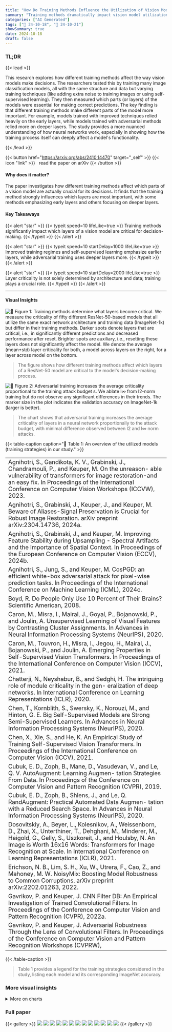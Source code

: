 ```yaml
---
title: "How Do Training Methods Influence the Utilization of Vision Models?"
summary: "Training methods dramatically impact vision model utilization: some boost early layers, others prioritize deeper ones, revealing crucial insights into neural network functionality."
categories: ["AI Generated"]
tags: ["🔖 24-10-18", "🤗 24-10-21"]
showSummary: true
date: 2024-10-18
draft: false
---
```


### TL;DR


{{< lead >}}

This research explores how different training methods affect the way vision models make decisions.  The researchers tested this by training many image classification models, all with the same structure and data but varying training techniques (like adding extra noise to training images or using self-supervised learning). They then measured which parts (or layers) of the models were essential for making correct predictions.  The key finding is that different training methods make different parts of the model more important. For example, models trained with improved techniques relied heavily on the early layers, while models trained with adversarial methods relied more on deeper layers.  The study provides a more nuanced understanding of how neural networks work, especially in showing how the training process itself can deeply affect a model's functionality.

{{< /lead >}}


{{< button href="https://arxiv.org/abs/2410.14470" target="_self" >}}
{{< icon "link" >}} &nbsp; read the paper on arXiv
{{< /button >}}

#### Why does it matter?
The paper investigates how different training methods affect which parts of a vision model are actually crucial for its decisions.  It finds that the training method strongly influences which layers are most important, with some methods emphasizing early layers and others focusing on deeper layers.
#### Key Takeaways

{{< alert "star" >}}
{{< typeit speed=10 lifeLike=true >}} Training methods significantly impact which layers of a vision model are critical for decision-making. {{< /typeit >}}
{{< /alert >}}

{{< alert "star" >}}
{{< typeit speed=10 startDelay=1000 lifeLike=true >}} Improved training regimes and self-supervised learning emphasize earlier layers, while adversarial training uses deeper layers more. {{< /typeit >}}
{{< /alert >}}

{{< alert "star" >}}
{{< typeit speed=10 startDelay=2000 lifeLike=true >}} Layer criticality is not solely determined by architecture and data; training plays a crucial role. {{< /typeit >}}
{{< /alert >}}

------
#### Visual Insights



![](figures/figures_2_0.png "🔼 Figure 1: Training methods determine what layers become critical. We measure the criticality of fifty different ResNet-50-based models that all utilize the same exact network architecture and training data (ImageNet-1k) but differ in their training methods. Darker spots denote layers that are critical, i.e., in significantly different predictions and decreased performance after reset. Brighter spots are auxiliary, i.e., resetting these layers does not significantly affect the model. We denote the average (mean±std) layer criticality for both, a model across layers on the right, for a layer across model on the bottom.")

> The figure shows how different training methods affect which layers of a ResNet-50 model are critical to the model's decision-making process.





![](charts/charts_5_0.png "🔼 Figure 2: Adversarial training increases the average criticality proportional to the training attack budget ε. We ablate l∞ from l2-norm training but do not observe any significant differences in their trends. The marker size in the plot indicates the validation accuracy on ImageNet-1k (larger is better).")

> The chart shows that adversarial training increases the average criticality of layers in a neural network proportionally to the attack budget, with minimal difference observed between l2 and l∞ norm attacks.





{{< table-caption caption="🔽 Table 1: An overview of the utilized models (training strategies) in our study." >}}
<br><table id='2' style='font-size:18px'><tr><td>Agnihotri, S., Gandikota, K. V., Grabinski, J., Chandramouli, P., and Keuper, M. On the unreason- able vulnerability of transformers for image restoration-and an easy fix. In Proceedings of the International Conference on Computer Vision Workshops (ICCVW), 2023.</td></tr><tr><td>Agnihotri, S., Grabinski, J., Keuper, J., and Keuper, M. Beware of Aliases-Signal Preservation is Crucial for Robust Image Restoration. arXiv preprint arXiv:2304.14736, 2024a.</td></tr><tr><td>Agnihotri, S., Grabinski, J., and Keuper, M. Improving Feature Stability during Upsampling - Spectral Artifacts and the Importance of Spatial Context. In Proceedings of the European Conference on Computer Vision (ECCV), 2024b.</td></tr><tr><td>Agnihotri, S., Jung, S., and Keuper, M. CosPGD: an efficient white-box adversarial attack for pixel-wise prediction tasks. In Proceedings of the International Conference on Machine Learning (ICML), 2024c.</td></tr><tr><td>Boyd, R. Do People Only Use 10 Percent of Their Brains? Scientific American, 2008.</td></tr><tr><td>Caron, M., Misra, I., Mairal, J., Goyal, P., Bojanowski, P., and Joulin, A. Unsupervised Learning of Visual Features by Contrasting Cluster Assignments. In Advances in Neural Information Processing Systems (NeurIPS), 2020.</td></tr><tr><td>Caron, M., Touvron, H., Misra, I., Jegou, H., Mairal, J., Bojanowski, P., and Joulin, A. Emerging Properties in Self-Supervised Vision Transformers. In Proceedings of the International Conference on Computer Vision (ICCV), 2021.</td></tr><tr><td>Chatterji, N., Neyshabur, B., and Sedghi, H. The intriguing role of module criticality in the gen- eralization of deep networks. In International Conference on Learning Representations (ICLR), 2020.</td></tr><tr><td>Chen, T., Kornblith, S., Swersky, K., Norouzi, M., and Hinton, G. E. Big Self-Supervised Models are Strong Semi-Supervised Learners. In Advances in Neural Information Processing Systems (NeurIPS), 2020.</td></tr><tr><td>Chen, X., Xie, S., and He, K. An Empirical Study of Training Self-Supervised Vision Transformers. In Proceedings of the International Conference on Computer Vision (ICCV), 2021.</td></tr><tr><td>Cubuk, E. D., Zoph, B., Mane, D., Vasudevan, V., and Le, Q. V. AutoAugment: Learning Augmen- tation Strategies From Data. In Proceedings of the Conference on Computer Vision and Pattern Recognition (CVPR), 2019.</td></tr><tr><td>Cubuk, E. D., Zoph, B., Shlens, J., and Le, Q. RandAugment: Practical Automated Data Augmen- tation with a Reduced Search Space. In Advances in Neural Information Processing Systems (NeurIPS), 2020.</td></tr><tr><td>Dosovitskiy, A., Beyer, L., Kolesnikov, A., Weissenborn, D., Zhai, X., Unterthiner, T., Dehghani, M., Minderer, M., Heigold, G., Gelly, S., Uszkoreit, J., and Houlsby, N. An Image is Worth 16x16 Words: Transformers for Image Recognition at Scale. In International Conference on Learning Representations (ICLR), 2021.</td></tr><tr><td>Erichson, N. B., Lim, S. H., Xu, W., Utrera, F., Cao, Z., and Mahoney, M. W. NoisyMix: Boosting Model Robustness to Common Corruptions. arXiv preprint arXiv:2202.01263, 2022.</td></tr><tr><td>Gavrikov, P. and Keuper, J. CNN Filter DB: An Empirical Investigation of Trained Convolutional Filters. In Proceedings of the Conference on Computer Vision and Pattern Recognition (CVPR), 2022a.</td></tr><tr><td>Gavrikov, P. and Keuper, J. Adversarial Robustness Through the Lens of Convolutional Filters. In Proceedings of the Conference on Computer Vision and Pattern Recognition Workshops (CVPRW),</td></tr></table>{{< /table-caption >}}

> Table 1 provides a legend for the training strategies considered in the study, listing each model and its corresponding ImageNet accuracy.



### More visual insights



<details>
<summary>More on charts
</summary>


![](charts/charts_6_0.png "🔼 Figure 3: Correlation between average network criticality and performance on ImageNet-1k.")

> The chart displays the correlation between average network criticality and ImageNet-1k validation accuracy across different training methods.


![](charts/charts_11_0.png "🔼 Figure 1: Training methods determine what layers become critical. We measure the criticality of fifty different ResNet-50-based models that all utilize the same exact network architecture and training data (ImageNet-1k) but differ in their training methods. Darker spots denote layers that are critical, i.e., in significantly different predictions and decreased performance after reset. Brighter spots are auxiliary, i.e., resetting these layers does not significantly affect the model. We denote the average (mean±std) layer criticality for both, a model across layers on the right, for a layer across model on the bottom.")

> The chart visualizes how different training methods influence the criticality of various layers in ResNet-50 models trained on ImageNet-1k.


![](charts/charts_12_0.png "🔼 Figure 1: Training methods determine what layers become critical. We measure the criticality of fifty different ResNet-50-based models that all utilize the same exact network architecture and training data (ImageNet-1k) but differ in their training methods. Darker spots denote layers that are critical, i.e., in significantly different predictions and decreased performance after reset. Brighter spots are auxiliary, i.e., resetting these layers does not significantly affect the model. We denote the average (mean±std) layer criticality for both, a model across layers on the right, for a layer across model on the bottom.")

> The chart visualizes how different training methods influence the criticality of various layers in ResNet-50 models trained on ImageNet-1k.


</details>



### Full paper

{{< gallery >}}
<img src="paper_images/1.png" class="grid-w50 md:grid-w33 xl:grid-w25" />
<img src="paper_images/2.png" class="grid-w50 md:grid-w33 xl:grid-w25" />
<img src="paper_images/3.png" class="grid-w50 md:grid-w33 xl:grid-w25" />
<img src="paper_images/4.png" class="grid-w50 md:grid-w33 xl:grid-w25" />
<img src="paper_images/5.png" class="grid-w50 md:grid-w33 xl:grid-w25" />
<img src="paper_images/6.png" class="grid-w50 md:grid-w33 xl:grid-w25" />
<img src="paper_images/7.png" class="grid-w50 md:grid-w33 xl:grid-w25" />
<img src="paper_images/8.png" class="grid-w50 md:grid-w33 xl:grid-w25" />
<img src="paper_images/9.png" class="grid-w50 md:grid-w33 xl:grid-w25" />
<img src="paper_images/10.png" class="grid-w50 md:grid-w33 xl:grid-w25" />
<img src="paper_images/11.png" class="grid-w50 md:grid-w33 xl:grid-w25" />
<img src="paper_images/12.png" class="grid-w50 md:grid-w33 xl:grid-w25" />
<img src="paper_images/13.png" class="grid-w50 md:grid-w33 xl:grid-w25" />
{{< /gallery >}}